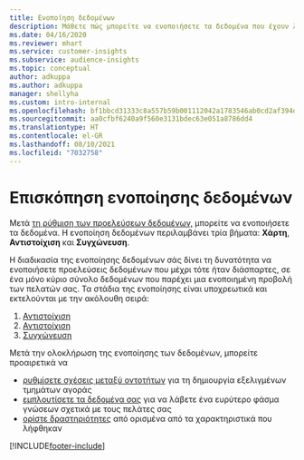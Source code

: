 ```yaml
---
title: Ενοποίηση δεδομένων
description: Μάθετε πώς μπορείτε να ενοποιήσετε τα δεδομένα που έχουν ληφθεί.
ms.date: 04/16/2020
ms.reviewer: mhart
ms.service: customer-insights
ms.subservice: audience-insights
ms.topic: conceptual
author: adkuppa
ms.author: adkuppa
manager: shellyha
ms.custom: intro-internal
ms.openlocfilehash: bf1bbcd31333c8a557b59b001112042a1783546ab0cd2af394d8af2953a493f4
ms.sourcegitcommit: aa0cfbf6240a9f560e3131bdec63e051a8786dd4
ms.translationtype: HT
ms.contentlocale: el-GR
ms.lasthandoff: 08/10/2021
ms.locfileid: "7032758"
---
```

# <a name="data-unification-overview"></a>Επισκόπηση ενοποίησης δεδομένων

Μετά [τη ρύθμιση των προελεύσεων δεδομένων,](data-sources.md) μπορείτε να ενοποιήσετε τα δεδομένα. Η ενοποίηση δεδομένων περιλαμβάνει τρία βήματα: **Χάρτη**, **Αντιστοίχιση** και **Συγχώνευση**.

Η διαδικασία της ενοποίησης δεδομένων σάς δίνει τη δυνατότητα να ενοποιήσετε προελεύσεις δεδομένων που μέχρι τότε ήταν διάσπαρτες, σε ένα μόνο κύριο σύνολο δεδομένων που παρέχει μια ενοποιημένη προβολή των πελατών σας. Τα στάδια της ενοποίησης είναι υποχρεωτικά και εκτελούνται με την ακόλουθη σειρά:

1. [Αντιστοίχιση](map-entities.md)
2. [Αντιστοίχιση](match-entities.md)
3. [Συγχώνευση](merge-entities.md)

Μετά την ολοκλήρωση της ενοποίησης των δεδομένων, μπορείτε προαιρετικά να

- [ρυθμίσετε σχέσεις μεταξύ οντοτήτων](relationships.md) για τη δημιουργία εξελιγμένων τμημάτων αγοράς
- [εμπλουτίσετε τα δεδομένα σας](enrichment-hub.md) για να λάβετε ένα ευρύτερο φάσμα γνώσεων σχετικά με τους πελάτες σας
- [ορίστε δραστηριότητες](activities.md) από ορισμένα από τα χαρακτηριστικά που λήφθηκαν


[!INCLUDE[footer-include](../includes/footer-banner.md)]
